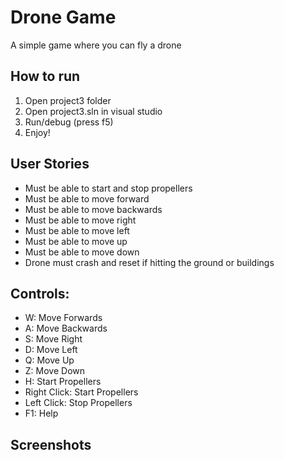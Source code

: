 # Drone Game
A simple game where you can fly a drone

## How to run
1. Open project3 folder
2. Open project3.sln in visual studio
3. Run/debug (press f5)
4. Enjoy!

## User Stories
- Must be able to start and stop propellers
- Must be able to move forward
- Must be able to move backwards
- Must be able to move right
- Must be able to move left
- Must be able to move up
- Must be able to move down
- Drone must crash and reset if hitting the ground or buildings

## Controls:

- W:  	      	  Move Forwards
- A: 			        Move Backwards
- S: 			        Move Right
- D: 			        Move Left
- Q: 			        Move Up
- Z: 			        Move Down
- H: 			        Start Propellers
- Right Click: 	  Start Propellers
- Left Click: 		Stop Propellers
- F1:     		  	Help

## Screenshots

